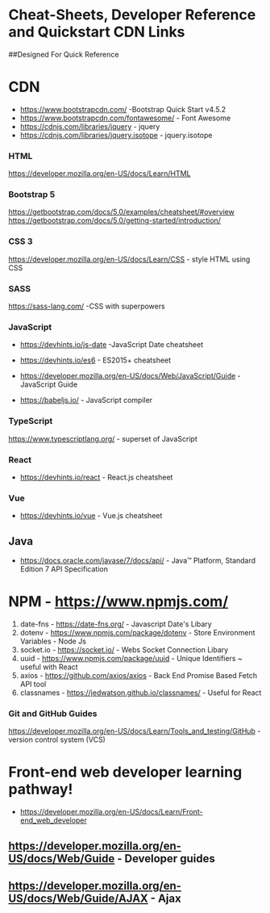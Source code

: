 # Cheat-Sheets, Developer Reference and Quickstart CDN Links
##Designed For Quick Reference 

<link href="https://cdn.jsdelivr.net/npm/bootstrap@5.0.0-beta1/dist/css/bootstrap.min.css" rel="stylesheet" integrity="sha384-giJF6kkoqNQ00vy+HMDP7azOuL0xtbfIcaT9wjKHr8RbDVddVHyTfAAsrekwKmP1" crossorigin="anonymous">

<script src="https://cdn.jsdelivr.net/npm/bootstrap@5.0.0-beta1/dist/js/bootstrap.bundle.min.js" integrity="sha384-ygbV9kiqUc6oa4msXn9868pTtWMgiQaeYH7/t7LECLbyPA2x65Kgf80OJFdroafW" crossorigin="anonymous"></script>


# CDN
- https://www.bootstrapcdn.com/ -Bootstrap Quick Start v4.5.2
- https://www.bootstrapcdn.com/fontawesome/ - Font Awesome
- https://cdnjs.com/libraries/jquery - jquery
- https://cdnjs.com/libraries/jquery.isotope - jquery.isotope

### HTML
https://developer.mozilla.org/en-US/docs/Learn/HTML 

### Bootstrap 5
https://getbootstrap.com/docs/5.0/examples/cheatsheet/#overview
https://getbootstrap.com/docs/5.0/getting-started/introduction/

### CSS 3
https://developer.mozilla.org/en-US/docs/Learn/CSS - style HTML using CSS

### SASS
https://sass-lang.com/ -CSS with superpowers

### JavaScript
- https://devhints.io/js-date -JavaScript Date cheatsheet
- https://devhints.io/es6 - ES2015+ cheatsheet
- https://developer.mozilla.org/en-US/docs/Web/JavaScript/Guide - JavaScript Guide


- https://babeljs.io/ - JavaScript compiler

### TypeScript
https://www.typescriptlang.org/ - superset of JavaScript

### React
- https://devhints.io/react - React.js cheatsheet


### Vue
- https://devhints.io/vue - Vue.js cheatsheet

## Java
- https://docs.oracle.com/javase/7/docs/api/ - Java™ Platform, Standard Edition 7 API Specification

# NPM - https://www.npmjs.com/
1. date-fns - https://date-fns.org/ - Javascript Date's Libary
2. dotenv - https://www.npmjs.com/package/dotenv - Store Environment Variables - Node Js
3. socket.io - https://socket.io/ - Webs Socket Connection Libary
4. uuid - https://www.npmjs.com/package/uuid - Unique Identifiers ~ useful with React
5. axios - https://github.com/axios/axios - Back End Promise Based Fetch API tool
6. classnames - https://jedwatson.github.io/classnames/ - Useful for React


### Git and GitHub Guides
https://developer.mozilla.org/en-US/docs/Learn/Tools_and_testing/GitHub - version control system (VCS)

# Front-end web developer learning pathway!
- https://developer.mozilla.org/en-US/docs/Learn/Front-end_web_developer 

## https://developer.mozilla.org/en-US/docs/Web/Guide - Developer guides

## https://developer.mozilla.org/en-US/docs/Web/Guide/AJAX - Ajax
